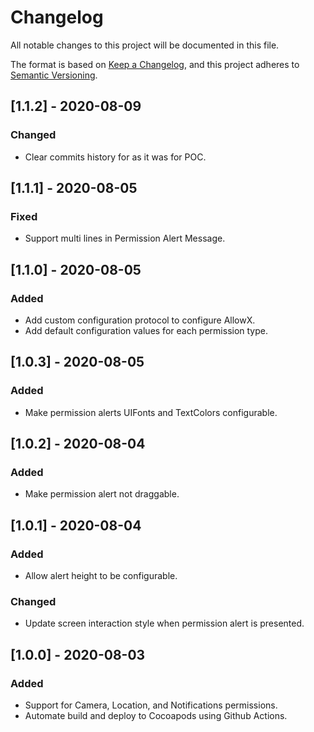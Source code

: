 # Changelog
All notable changes to this project will be documented in this file.

The format is based on [Keep a Changelog](https://keepachangelog.com/en/1.0.0/),
and this project adheres to [Semantic Versioning](https://semver.org/spec/v2.0.0.html).

## [1.1.2] - 2020-08-09
### Changed
- Clear commits history for as it was for POC.

## [1.1.1] - 2020-08-05
### Fixed
- Support multi lines in Permission Alert Message.

## [1.1.0] - 2020-08-05
### Added
- Add custom configuration protocol to configure AllowX.
- Add default configuration values for each permission type.

## [1.0.3] - 2020-08-05
### Added
- Make permission alerts UIFonts and TextColors configurable.

## [1.0.2] - 2020-08-04
### Added
- Make permission alert not draggable.

## [1.0.1] - 2020-08-04
### Added
- Allow alert height to be configurable.

### Changed
- Update screen interaction style when permission alert is presented.

## [1.0.0] - 2020-08-03
### Added
- Support for Camera, Location, and Notifications permissions.
- Automate build and deploy to Cocoapods using Github Actions.
